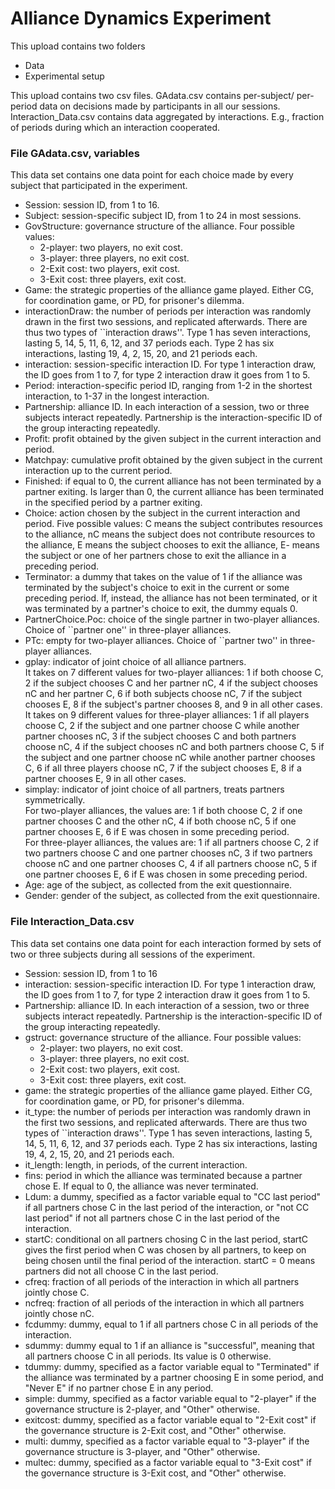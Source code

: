# Alliance Dynamics Experiment

This upload contains two folders

* Data
* Experimental setup
 
This upload contains two csv files. GAdata.csv contains per-subject/ per-period data on decisions made by participants in all our sessions. Interaction_Data.csv contains data aggregated by interactions. E.g., fraction of periods during which an interaction cooperated.

### File GAdata.csv, variables
This data set contains one data point for each choice made by every subject that participated in the experiment.

* Session: session ID, from 1 to 16.
* Subject: session-specific subject ID, from 1 to 24 in most sessions.
* GovStructure: governance structure of the alliance. Four possible values:
    * 2-player: two players, no exit cost.
    * 3-player: three players, no exit cost.
    * 2-Exit cost: two players, exit cost.
    * 3-Exit cost: three players, exit cost.
* Game: the strategic properties of the alliance game played. Either CG, for coordination game, or PD, for prisoner's dilemma.
* interactionDraw: the number of periods per interaction was randomly drawn in the first two sessions, and replicated afterwards. There are thus two types of ``interaction draws''. Type 1 has seven interactions, lasting 5, 14, 5, 11, 6, 12, and 37 periods each. Type 2 has six interactions, lasting 19, 4, 2, 15, 20, and 21 periods each.
* interaction: session-specific interaction ID. For type 1 interaction draw, the ID goes from 1 to 7, for type 2 interaction draw it goes from 1 to 5.
* Period: interaction-specific period ID, ranging from 1-2 in the shortest interaction, to 1-37 in the longest interaction.
* Partnership: alliance ID. In each interaction of a session, two or three subjects interact repeatedly. Partnership is the interaction-specific ID of the group interacting repeatedly.
* Profit: profit obtained by the given subject in the current interaction and period.
* Matchpay: cumulative profit obtained by the given subject in the current interaction up to the current period.
* Finished: if equal to 0, the current alliance has not been terminated by a partner exiting. Is larger than 0, the current alliance has been terminated in the specified period by a partner exiting.
* Choice: action chosen by the subject in the current interaction and period. Five possible values: C means the subject contributes resources to the alliance, nC means the subject does not contribute resources to the alliance, E means the subject chooses to exit the alliance, E- means the subject or one of her partners chose to exit the alliance in a preceding period.
* Terminator: a dummy that takes on the value of 1 if the alliance was terminated by the subject's choice to exit in the current or some preceding period. If, instead, the alliance has not been terminated, or it was terminated by a partner's choice to exit, the dummy equals 0.
* PartnerChoice.Poc: choice of the single partner in two-player alliances. Choice of ``partner one'' in three-player alliances.
* PTc: empty for two-player alliances. Choice of ``partner two'' in three-player alliances.
* gplay: indicator of joint choice of all alliance partners.\
It takes on 7 different values for two-player alliances: 1 if both choose C, 2 if the subject chooses C and her partner nC, 4 if the subject chooses nC and her partner C, 6 if both subjects choose nC, 7 if the subject chooses E, 8 if the subject's partner chooses 8, and 9 in all other cases. \
It takes on 9 different values for three-player alliances: 1 if all players choose C, 2 if the subject and one partner choose C while another partner chooses nC, 3 if the subject chooses C and both partners choose nC, 4 if the subject chooses nC and both partners choose C, 5 if the subject and one partner choose nC while another partner chooses C, 6 if all three players choose nC, 7 if the subject chooses E, 8 if a partner chooses E, 9 in all other cases.
* simplay: indicator of joint choice of all partners, treats partners symmetrically.\
For two-player alliances, the values are: 1 if both choose C, 2 if one partner chooses C and the other nC, 4 if both choose nC, 5 if one partner chooses E, 6 if E was chosen in some preceding period.\
For three-player alliances, the values are: 1 if all partners choose C, 2 if two partners choose C and one partner chooses nC, 3 if two partners choose nC and one partner chooses C, 4 if all partners choose nC, 5 if one partner chooses E, 6 if E was chosen in some preceding period.
* Age: age of the subject, as collected from the exit questionnaire.
* Gender: gender of the subject, as collected from the exit questionnaire.

### File Interaction_Data.csv
This data set contains one data point for each interaction formed by sets of two or three subjects during all sessions of the experiment.

* Session: session ID, from 1 to 16
* interaction: session-specific interaction ID. For type 1 interaction draw, the ID goes from 1 to 7, for type 2 interaction draw it goes from 1 to 5.
* Partnership: alliance ID. In each interaction of a session, two or three subjects interact repeatedly. Partnership is the interaction-specific ID of the group interacting repeatedly.
* gstruct: governance structure of the alliance. Four possible values:
    * 2-player: two players, no exit cost.
    * 3-player: three players, no exit cost.
    * 2-Exit cost: two players, exit cost.
    * 3-Exit cost: three players, exit cost.
* game: the strategic properties of the alliance game played. Either CG, for coordination game, or PD, for prisoner's dilemma.
* it_type: the number of periods per interaction was randomly drawn in the first two sessions, and replicated afterwards. There are thus two types of ``interaction draws''. Type 1 has seven interactions, lasting 5, 14, 5, 11, 6, 12, and 37 periods each. Type 2 has six interactions, lasting 19, 4, 2, 15, 20, and 21 periods each.
* it_length: length, in periods, of the current interaction.
* fins: period in which the alliance was terminated because a partner chose E. If equal to 0, the alliance was never terminated.
* Ldum: a dummy, specified as a factor variable equal to "CC last period" if all partners chose C in the last period of the interaction, or "not CC last period" if not all partners chose C in the last period of the interaction.
* startC: conditional on all partners chosing C in the last period, startC gives the first period when C was chosen by all partners, to keep on being chosen until the final period of the interaction. startC = 0 means partners did not all choose C in the last period.
* cfreq: fraction of all periods of the interaction in which all partners jointly chose C.
* ncfreq: fraction of all periods of the interaction in which all partners jointly chose nC.
* fcdummy: dummy, equal to 1 if all partners chose C in all periods of the interaction.
* sdummy: dummy equal to 1 if an alliance is "successful", meaning that all partners choose C in all periods. Its value is 0 otherwise.
* tdummy: dummy, specified as a factor variable equal to "Terminated" if the alliance was terminated by a partner choosing E in some period, and "Never E" if no partner chose E in any period.
* simple: dummy, specified as a factor variable equal to "2-player" if the governance structure is 2-player, and "Other" otherwise.
* exitcost: dummy, specified as a factor variable equal to "2-Exit cost" if the governance structure is 2-Exit cost, and "Other" otherwise.
* multi: dummy, specified as a factor variable equal to "3-player" if the governance structure is 3-player, and "Other" otherwise.
* multec: dummy, specified as a factor variable equal to "3-Exit cost" if the governance structure is 3-Exit cost, and "Other" otherwise.
